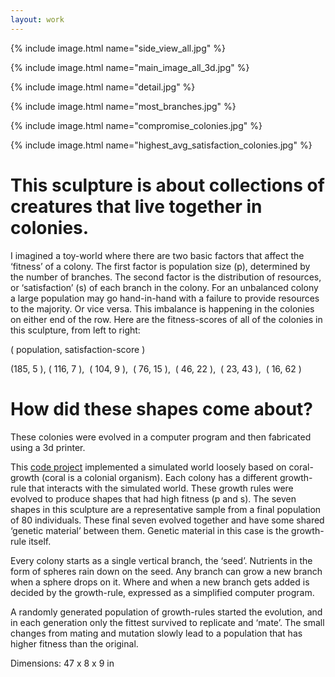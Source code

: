 ```yaml
---
layout: work
---
```



{% include image.html name="side_view_all.jpg" %}

{% include image.html name="main_image_all_3d.jpg" %}

{% include image.html name="detail.jpg" %}

{% include image.html name="most_branches.jpg" %}

{% include image.html name="compromise_colonies.jpg" %}

{% include image.html name="highest_avg_satisfaction_colonies.jpg" %}


# This sculpture is about collections of creatures that live together in colonies.
I imagined a toy-world where there are two basic factors that affect the ‘fitness’ of a colony. The first factor is population size (p), determined by the number of branches. The second factor is the distribution of resources, or ‘satisfaction’ (s) of each branch in the colony. For an unbalanced colony a large population may go hand-in-hand with a failure to provide resources to the majority. Or vice versa. This imbalance is happening in the colonies on either end of the row. Here are the fitness-scores of all of the colonies in this sculpture, from left to right:

( population, satisfaction-score )

(185, 5 ), ( 116, 7 ),  ( 104, 9 ),  ( 76, 15 ),  ( 46, 22 ),  ( 23, 43 ),  ( 16, 62 )


# How did these shapes come about?
<p>These colonies were evolved in a computer program and then fabricated using a 3d printer.</p>

This <a href="https://github.com/jlopezbi/ColonyEvolver">code project</a> implemented a simulated world loosely based on coral-growth (coral is a colonial organism). Each colony has a different growth-rule that interacts with the simulated world. These growth rules were evolved to produce shapes that had high fitness (p and s). The seven shapes in this sculpture are a representative sample from a final population of 80 individuals. These final seven evolved together and have some shared ‘genetic material’ between them. Genetic material in this case is the growth-rule itself.

<p>Every colony starts as a single vertical branch, the ‘seed’. Nutrients in the form of spheres rain down on the seed. Any branch can grow a new branch when a sphere drops on it. Where and when a new branch gets added is decided by the growth-rule, expressed as a simplified computer program.</p>

<p>A randomly generated population of growth-rules started the evolution, and in each generation only the fittest survived to replicate and ‘mate’. The small changes from mating and mutation slowly lead to a population that has higher fitness than the original.</p>

Dimensions: 47 x 8 x 9 in
